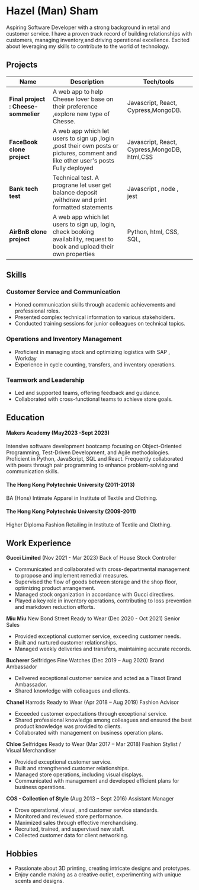 # Hazel (Man) Sham

Aspiring Software Developer with a strong background in retail and customer service. 
I have a proven track record of building relationships with customers, managing inventory,and driving operational excellence. Excited about leveraging my skills to contribute to the world of technology.

## Projects

| Name                                    | Description                                                                         | Tech/tools                          |
| --------------------------------------- | ----------------------------------------------------------------------------------- | ----------------------------------- |
| **Final project :    Cheese-sommelier** | A web app to help Cheese lover base on their preference ,explore new type of Chesse. | Javascript, React, Cypress,MongoDB. |
| **FaceBook clone project**              | A web app which let users to sign up ,login ,post their own posts or pictures, comment and like other user's posts Fully deployed | Javascript, React, Cypress,MongoDB, html,CSS  |
| **Bank tech test**                      |Technical test. A prograne let user get balance deposit ,withdraw and print formatted statements| Javascript , node , jest
| **AirBnB clone project**                | A web app which let users to sign up, login, check booking availability, request to book and upload their own properties                                            | Python, html, CSS, SQL,  |
## Skills

### Customer Service and Communication
- Honed communication skills through academic achievements and professional roles.
- Presented complex technical information to various stakeholders.
- Conducted training sessions for junior colleagues on technical topics.

### Operations and Inventory Management
- Proficient in managing stock and optimizing logistics with SAP , Workday
- Experience in cycle counting, transfers, and inventory operations.

### Teamwork and Leadership 
- Led and supported teams, offering feedback and guidance.
- Collaborated with cross-functional teams to achieve store goals.

## Education

#### Makers Academy (May2023 -Sept 2023)
Intensive software development bootcamp focusing on Object-Oriented Programming, Test-Driven Development, and Agile methodologies.
Proficient in Python, JavaScript, SQL and React.
Frequently collaborated with peers through pair programming to enhance problem-solving and communication skills.


#### The Hong Kong Polytechnic University (2011-2013)
BA (Hons) Intimate Apparel in Institute of Textile and Clothing.

#### The Hong Kong Polytechnic University (2009-2011)
Higher Diploma Fashion Retailing in Institute of Textile and Clothing.


## Work Experience

**Gucci Limited** (Nov 2021 - Mar 2023)
Back of House Stock Controller

- Communicated and collaborated with cross-departmental management to propose and implement remedial measures.
- Supervised the flow of goods between storage and the shop floor, optimizing product arrangement.
- Managed stock organization in accordance with Gucci directives.
- Played a key role in inventory operations, contributing to loss prevention and markdown reduction efforts.

**Miu Miu** New Bond Street Ready to Wear (Dec 2020 - Oct 2021)
Senior Sales

- Provided exceptional customer service, exceeding customer needs.
- Built and nurtured customer relationships.
- Managed weekly deliveries and transfers, maintaining accurate records.

**Bucherer** Selfridges Fine Watches (Dec 2019 – Aug 2020)
Brand Ambassador

- Delivered exceptional customer service and acted as a Tissot Brand Ambassador.
- Shared knowledge with colleagues and clients.

**Chanel** Harrods Ready to Wear (Apr 2018 – Aug 2019)
Fashion Advisor

- Exceeded customer expectations through exceptional service.
- Shared professional knowledge among colleagues and ensured the best product knowledge was provided to clients.
- Collaborated with management on business operation plans.

**Chloe** Selfridges Ready to Wear (Mar 2017 – Mar 2018)
Fashion Stylist / Visual Merchandiser

- Provided exceptional customer service.
- Built and strengthened customer relationships.
- Managed store operations, including visual displays.
- Communicated with management and developed efficient plans for business operations.

**COS - Collection of Style** (Aug 2013 – Sept 2016)
Assistant Manager

- Drove operational, visual, and customer service standards.
- Monitored and reviewed store performance.
- Maximized sales through effective merchandising.
- Recruited, trained, and supervised new staff.
- Collected customer data for client networking.


## Hobbies
- Passionate about 3D printing, creating intricate designs and prototypes.
- Enjoy candle making as a creative outlet, experimenting with unique scents and designs.
